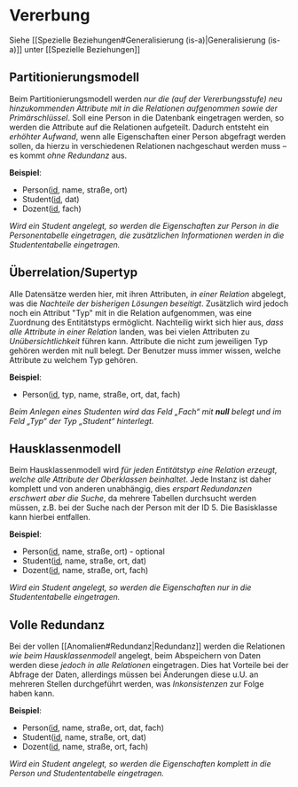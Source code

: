 # Vererbung
Siehe [[Spezielle Beziehungen#Generalisierung (is-a)|Generalisierung (is-a)]] unter [[Spezielle Beziehungen]]
## Partitionierungsmodell
Beim Partitionierungsmodell werden *nur die (auf der Vererbungsstufe) neu hinzukommenden Attribute mit in die Relationen aufgenommen sowie der Primärschlüssel*. Soll eine Person in die Datenbank eingetragen werden, so werden die Attribute auf die Relationen aufgeteilt. Dadurch entsteht ein *erhöhter Aufwand*, wenn alle Eigenschaften einer Person abgefragt werden sollen, da hierzu in verschiedenen Relationen nachgeschaut werden muss – es kommt *ohne Redundanz* aus.

**Beispiel**:
- Person(<u>id</u>, name, straße, ort)
- Student(<u>id</u>, dat)
- Dozent(<u>id</u>, fach)

*Wird ein Student angelegt, so werden die Eigenschaften zur Person in die Personentabelle eingetragen, die zusätzlichen Informationen werden in die Studententabelle eingetragen.*

## Überrelation/Supertyp
Alle Datensätze werden hier, mit ihren Attributen, *in einer Relation* abgelegt, was die *Nachteile der bisherigen Lösungen beseitigt*. Zusätzlich wird jedoch noch ein Attribut "Typ" mit in die Relation aufgenommen, was eine Zuordnung des Entitätstyps ermöglicht. Nachteilig wirkt sich hier aus, *dass alle Attribute in einer Relation* landen, was bei vielen Attributen zu *Unübersichtlichkeit* führen kann. Attribute die nicht zum jeweiligen Typ gehören werden mit null belegt. Der Benutzer muss immer wissen, welche Attribute zu welchem Typ gehören.

**Beispiel**:
- Person(<u>id</u>, typ, name, straße, ort, dat, fach)

*Beim Anlegen eines Studenten wird das Feld „Fach“ mit __null__ belegt und im Feld „Typ“ der Typ „Student“ hinterlegt.*

## Hausklassenmodell
Beim Hausklassenmodell wird *für jeden Entitätstyp eine Relation erzeugt, welche alle Attribute der Oberklassen beinhaltet*. Jede Instanz ist daher komplett und von anderen unabhängig, dies *erspart Redundanzen erschwert aber die Suche*, da mehrere Tabellen durchsucht werden müssen, z.B. bei der Suche nach der Person mit der ID 5. Die Basisklasse kann hierbei entfallen.

**Beispiel**:
- Person(<u>id</u>, name, straße, ort) - optional
- Student(<u>id</u>, name, straße, ort, dat)
- Dozent(<u>id</u>, name, straße, ort, fach)

*Wird ein Student angelegt, so werden die Eigenschaften nur in die Studententabelle eingetragen.*

## Volle Redundanz
Bei der vollen [[Anomalien#Redundanz|Redundanz]] werden die Relationen *wie beim Hausklassenmodell* angelegt, beim Abspeichern von Daten werden diese *jedoch in alle Relationen* eingetragen. Dies hat Vorteile bei der Abfrage der Daten, allerdings müssen bei Änderungen diese u.U. an mehreren Stellen durchgeführt werden, was *Inkonsistenzen* zur Folge haben kann.

**Beispiel**:
- Person(<u>id</u>, name, straße, ort, dat, fach)
- Student(<u>id</u>, name, straße, ort, dat)
- Dozent(<u>id</u>, name, straße, ort, fach)

*Wird ein Student angelegt, so werden die Eigenschaften komplett in die Person und Studententabelle eingetragen.*
